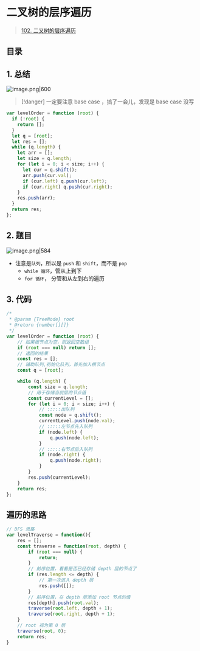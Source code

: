 
# 二叉树的层序遍历


> [102. 二叉树的层序遍历](https://leetcode.cn/problems/binary-tree-level-order-traversal/)


## 目录
<!-- toc -->
 ## 1. 总结 

![image.png|600](https://832-1310531898.cos.ap-beijing.myqcloud.com/e80c234bde21ae68b50486fcd25f1061.png)


> [!danger]
> 一定要注意 base case ，搞了一会儿，发现是 base case 没写

```javascript hl:2
var levelOrder = function (root) {
  if (!root) {
    return [];
  }
  let q = [root];
  let res = [];
  while (q.length) {
    let arr = [];
    let size = q.length;
    for (let i = 0; i < size; i++) {
      let cur = q.shift();
      arr.push(cur.val);
      if (cur.left) q.push(cur.left);
      if (cur.right) q.push(cur.right);
    }
    res.push(arr);
  }
  return res;
};

```

## 2. 题目

![image.png|584](https://832-1310531898.cos.ap-beijing.myqcloud.com/dd5bac7e1d5221a13ccb0336ce2d97d4.png)

- 注意是`队列`，所以是 `push` 和 `shift`，而不是 `pop` 
	- `while 循环`，管从上到下
	- `for 循环`， 分管和从左到右的遍历

## 3. 代码

```javascript
/*
 * @param {TreeNode} root
 * @return {number[][]}
 */
var levelOrder = function (root) {
    // 如果根节点为空，则返回空数组
    if (root === null) return [];
    // 返回的结果
    const res = [];
    // 辅助队列,初始化队列，首先加入根节点
    const q = [root];

    while (q.length) {
        const size = q.length;
        // 用于存储当前层的节点值
        const currentLevel = [];
        for (let i = 0; i < size; i++) {
            // :::::出队列
            const node = q.shift();
            currentLevel.push(node.val);
            // :::::左节点先入队列
            if (node.left) {
                q.push(node.left);
            }
            // :::::右节点后入队列
            if (node.right) {
                q.push(node.right);
            }
        }
        res.push(currentLevel);
    }
    return res;
};

```

## 遍历的思路

```javascript
// DFS 思路
var levelTraverse = function(){
    res = [];
    const traverse = function(root, depth) {
        if (root === null) {
            return;
        }
        // 前序位置，看看是否已经存储 depth 层的节点了
        if (res.length <= depth) {
            // 第一次进入 depth 层
            res.push([]);
        }
        // 前序位置，在 depth 层添加 root 节点的值
        res[depth].push(root.val);
        traverse(root.left, depth + 1);
        traverse(root.right, depth + 1);
    }
    // root 视为第 0 层
    traverse(root, 0);
    return res;
}
```

